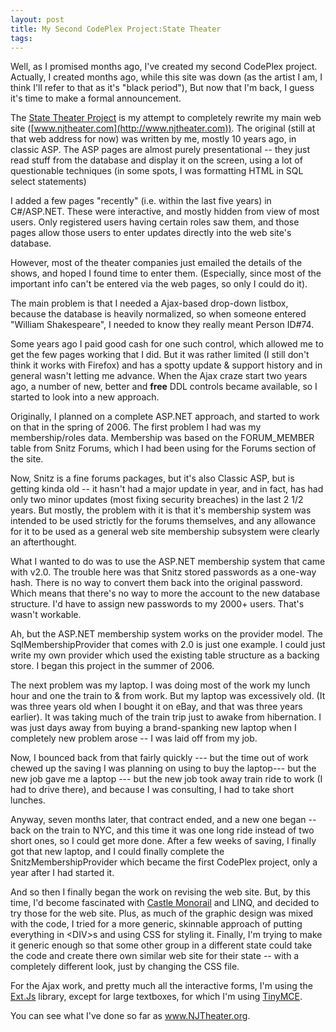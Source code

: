 ```yaml
---
layout: post
title: My Second CodePlex Project:State Theater
tags: 
---
```


Well, as I promised months ago, I've created my second CodePlex project.  Actually, I created months ago, while this site was down (as the artist I am, I think I'll refer to that as it's "black period"), But now that I'm back, I guess it's time to make a formal announcement.

The [State Theater Project](http://www.codeplex.com/StateTheater) is my attempt to completely rewrite my main web site ([www.njtheater.com](http://www.njtheater.com)).  The original (still at that web address for now) was written by me, mostly 10 years ago, in classic ASP.   The ASP pages are almost purely presentational -- they just read stuff from the database and display it on the screen, using a lot of questionable techniques (in some spots, I was formatting HTML in SQL select statements)

I added a few pages "recently" (i.e. within the last five years) in C#/ASP.NET.  These were interactive, and mostly hidden from view of most users.  Only registered users having certain roles saw them, and those pages allow those users to enter updates directly into the web site's database.

However, most of the theater companies just emailed the details of the shows, and hoped I found time to enter them.  (Especially, since most of the important info can't be entered via the web pages, so only I could do it).

The main problem is that I needed a Ajax-based drop-down listbox, because the database is heavily normalized, so when someone entered "William Shakespeare", I needed to know they really meant Person ID#74. 
 
Some years ago I paid good cash for one such control, which allowed me to get the few pages working that I did.  But it was rather limited (I still don't think it works with Firefox) and has a spotty update &amp; support history and in general wasn't letting me advance.  When the Ajax craze start two years ago, a number of new, better and **free** DDL controls became available, so I started to look into a new approach.
 
Originally, I planned on a complete ASP.NET approach, and started to work on that in the spring of 2006.  The first problem I had was my membership/roles data.  Membership was based on the FORUM_MEMBER table from Snitz Forums, which I had been using for the Forums section of the site. 

Now, Snitz is a fine forums packages, but it's also Classic ASP, but is getting kinda old -- it hasn't had a major update in year, and in fact, has had only two minor updates (most fixing security breaches) in the last 2 1/2 years.  But mostly, the problem with it is that it's membership system was intended to be used strictly for the forums themselves, and any allowance for it to be used as a general web site membership subsystem were clearly an afterthought.

What I wanted to do was to use the ASP.NET membership system that came with v2.0.  The trouble here was that Snitz stored passwords as a one-way hash.  There is no way to convert them back into the original password.  Which means that there's no way to more the account to the new database structure.  I'd have to assign new passwords to my 2000+ users.  That's wasn't workable.

Ah, but the ASP.NET membership system works on the provider model.  The SqlMembershipProvider that comes with 2.0 is just one example.  I could just write my own provider which used the existing table structure as a backing store.  I began this project in the summer of 2006. 

The next problem was my laptop.  I was doing most of the work my lunch hour and one the train to &amp; from work.  But my laptop was excessively old. (It was three years old when I bought it on eBay, and that was three years earlier).  It was taking much of the train trip just to awake from hibernation. I was just days away from buying a brand-spanking new laptop when I completely new problem arose -- I was laid off from my job.

Now, I bounced back from that fairly quickly --- but the time out of work chewed up the saving I was planning on using to buy the laptop--- but the new job gave me a laptop --- but the new job took away train ride to work (I had to drive there), and because I was consulting, I had to take short lunches.

Anyway, seven months later, that contract ended, and a new one began -- back on the train to NYC, and this time it was one long ride instead of two short ones, so I could get more done.  After a few weeks of saving, I finally got that new laptop, and I could finally complete the SnitzMembershipProvider which became the first CodePlex project, only a year after I had started it.

And so then I finally began the work on revising the web site. But, by this time, I'd become fascinated with [Castle Monorail](http://www.castleproject.org/monorail) and LINQ, and decided to try those for the web site.   Plus, as much of the graphic design was mixed with the code, I tried for a more generic, skinnable approach of putting everything in &lt;DIV&gt;s and using CSS for styling it.  Finally, I'm trying to make it generic enough so that some other group in a different state could take the code and create there own similar web site for their state -- with a completely different look, just by changing the CSS file.
 
For the Ajax work, and pretty much all the interactive forms, I'm using the <a href="http://extjs.com/" target="_blank">Ext.Js</a> library, except for large textboxes, for which I'm using <a href="http://tinymce.moxiecode.com/" target="_blank">TinyMCE</a>.

You can see what I've done so far as <a href="http://www.NJTheater.org">www.NJTheater.org</a>.
